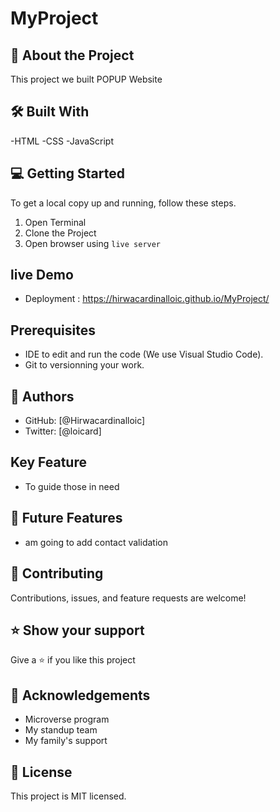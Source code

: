 # MyProject
## 📖 About the Project
This project we built  POPUP Website

## 🛠 Built With
-HTML 
-CSS
-JavaScript

## 💻 Getting Started
To get a local copy up and running, follow these steps.
1. Open Terminal
2. Clone the Project 
3. Open browser using `live server`

## live Demo
 - Deployment : https://hirwacardinalloic.github.io/MyProject/


## Prerequisites
- IDE to edit and run the code (We use Visual Studio Code).
- Git to versionning your work.

## 👥 Authors
 - GitHub: [@Hirwacardinalloic]
 - Twitter: [@loicard]

## Key Feature
 - To guide those in need

## 🔭 Future Features
 - am going to add contact validation

## 🤝 Contributing
Contributions, issues, and feature requests are welcome!

## ⭐️ Show your support
Give a ⭐️ if you like this project

## 🙏 Acknowledgements
- Microverse program 
- My standup team 
- My family's support 

## 📝 License
This project is MIT licensed.

